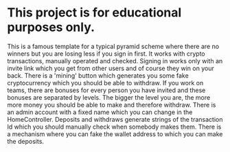 # This project is for educational purposes only.
This is a famous template for a typical pyramid scheme where there are no winners but you are losing less if you sign in first.
It works with crypto transactions, manually operated and checked. 
Signing in works only with an invite link which you get from other users and of course they win on your back.
There is a 'mining' button which generates you some fake cryptocurrency which you should be able to withdraw.
If you work on teams, there are bonuses for every person you have invited and these bonuses are separated by levels.
The bigger the level you are, the more more money you should be able to make and therefore withdraw.
There is an admin account with a fixed name which you can change in the HomeController.
Deposits and withdraws generate strings of the transaction Id which you should manually check when somebody makes them.
There is a mechanism where you can fake the wallet address to which you can make the deposits.
